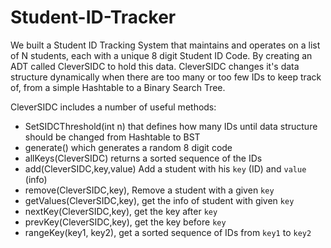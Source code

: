 # Student-ID-Tracker

We built a Student ID Tracking System that maintains and operates on a list of N students, each with a unique 8 digit Student ID Code. By creating an ADT called CleverSIDC to hold this data. CleverSIDC changes it's data structure dynamically when there are too many or too few IDs to keep track of, from a simple Hashtable to a Binary Search Tree.

CleverSIDC includes a number of useful methods:
* SetSIDCThreshold(int n) that defines how many IDs until data structure should be changed from Hashtable to BST
* generate() which generates a random 8 digit code
* allKeys(CleverSIDC) returns a sorted sequence of the IDs
* add(CleverSIDC,key,value) Add a student with his `key` (ID) and `value` (info)
* remove(CleverSIDC,key), Remove a student with a given `key`
* getValues(CleverSIDC,key), get the info of student with given `key`
* nextKey(CleverSIDC,key), get the key after `key`
* prevKey(CleverSIDC,key), get the key before `key`
* rangeKey(key1, key2), get a sorted sequence of IDs from `key1` to `key2`


